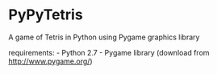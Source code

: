 PyPyTetris
==========

A game of Tetris in Python using Pygame graphics library

requirements:
	- Python 2.7
	- Pygame library (download from http://www.pygame.org/)

